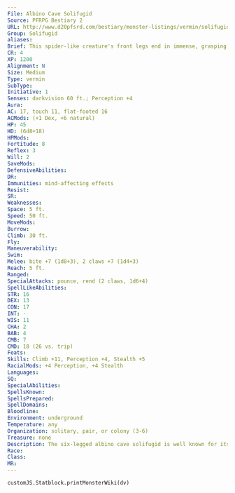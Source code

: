 ```yaml
---
File: Albino Cave Solifugid
Source: PFRPG Bestiary 2
URL: http://www.d20pfsrd.com/bestiary/monster-listings/vermin/solifugid/giant-solifugid
Group: Solifugid
aliases: 
Brief: This spider-like creature's front legs end in immense, grasping claws. Its mouth sports a pair of huge vertical mandibles.
CR: 4
XP: 1200
Alignment: N
Size: Medium
Type: vermin
SubType: 
Initiative: 1
Senses: darkvision 60 ft.; Perception +4
Aura: 
AC: 17, touch 11, flat-footed 16
ACMods: (+1 Dex, +6 natural)
HP: 45
HD: (6d8+18)
HPMods: 
Fortitude: 8
Reflex: 3
Will: 2
SaveMods: 
DefensiveAbilities: 
DR: 
Immunities: mind-affecting effects
Resist: 
SR: 
Weaknesses: 
Space: 5 ft.
Speed: 50 ft.
MoveMods: 
Burrow: 
Climb: 30 ft.
Fly: 
Maneuverability: 
Swim: 
Melee: bite +7 (1d8+3), 2 claws +7 (1d4+3)
Reach: 5 ft.
Ranged: 
SpecialAttacks: pounce, rend (2 claws, 1d6+4)
SpellLikeAbilities: 
STR: 16
DEX: 13
CON: 17
INT: -
WIS: 11
CHA: 2
BAB: 4
CMB: 7
CMD: 18 (26 vs. trip)
Feats: 
Skills: Climb +11, Perception +4, Stealth +5
RacialMods: +4 Perception, +4 Stealth
Languages: 
SQ: 
SpecialAbilities: 
SpellsKnown: 
SpellsPrepared: 
SpellDomains: 
Bloodline: 
Environment: underground
Temperature: any
Organization: solitary, pair, or colony (3-6)
Treasure: none
Description: The six-legged albino cave solifugid is well known for its aggressive hunting patterns. It has a legspan of 5 feet, and weighs 100 pounds.
Race: 
Class: 
MR: 
---
```

```dataviewjs
customJS.Statblock.printMonsterWiki(dv)
```

